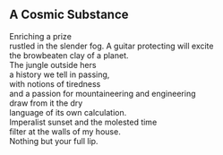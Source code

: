 A Cosmic Substance
------------------
Enriching a prize  
rustled in the slender fog. A guitar protecting will excite  
the browbeaten clay of a planet.  
The jungle outside hers  
a history we tell in passing,  
with notions of tiredness  
and a passion for mountaineering and engineering  
draw from it the dry  
language of its own calculation.  
Imperalist sunset and the molested time  
filter at the walls of my house.  
Nothing but your full lip.  
